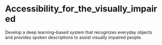 # Accessibility_for_the_visually_impaired
Develop a deep learning–based system that recognizes everyday objects and provides spoken descriptions to assist visually impaired people.
